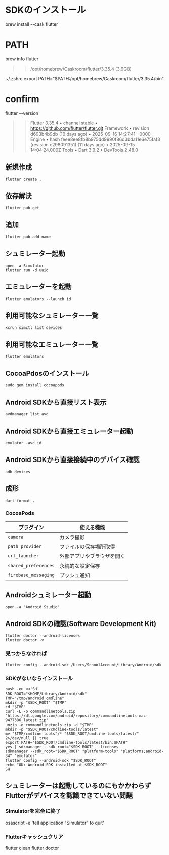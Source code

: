 # SDKのインストール
brew install --cask flutter

# PATH
brew info flutter
>> /opt/homebrew/Caskroom/flutter/3.35.4 (3.9GB)

~/.zshrc
export PATH="$PATH:/opt/homebrew/Caskroom/flutter/3.35.4/bin"


# confirm
flutter --version
>> Flutter 3.35.4 • channel stable • https://github.com/flutter/flutter.git
>> Framework • revision d693b4b9db (10 days ago) • 2025-09-16 14:27:41 +0000
>> Engine • hash feee8ee8fb8b975dd9990f86d3bda11e6e75faf3 (revision c298091351) (11 days ago) • 2025-09-15 14:04:24.000Z
>> Tools • Dart 3.9.2 • DevTools 2.48.0




## 新規作成
    flutter create .
## 依存解決
    flutter pub get
## 追加
    flutter pub add name
## シュミレーター起動
    open -a Simulator
    flutter run -d uuid
## エミュレーターを起動
    flutter emulators --launch id
## 利用可能なシュミレーター一覧
    xcrun simctl list devices
## 利用可能なエミュレーター一覧
    flutter emulators
## CocoaPdosのインストール
    sudo gem install cocoapods

## Android SDKから直接リスト表示
    avdmanager list avd
## Android SDKから直接エミュレーター起動
    emulator -avd id
## Android SDKから直接接続中のデバイス確認
    adb devices

## 成形
    dart format .


### CocoaPods
| プラグイン                | 使える機能         |
| -------------------- | ------------- |
| `camera`             | カメラ撮影         |
| `path_provider`      | ファイルの保存場所取得   |
| `url_launcher`       | 外部アプリやブラウザを開く |
| `shared_preferences` | 永続的な設定保存      |
| `firebase_messaging` | プッシュ通知        |


## Androidシュミレーター起動
    open -a "Android Studio"
## Android SDKの確認(Software Development Kit)
    flutter doctor --android-licenses
    flutter doctor -v
### 見つからなければ
    flutter config --android-sdk /Users/SchoolAccount/Library/Android/sdk
### SDKがないならインストール
    bash -eu <<'SH'
    SDK_ROOT="$HOME/Library/Android/sdk"
    TMP="/tmp/android_cmdline"
    mkdir -p "$SDK_ROOT" "$TMP"
    cd "$TMP"
    curl -L -o commandlinetools.zip "https://dl.google.com/android/repository/commandlinetools-mac-9477386_latest.zip"
    unzip -o commandlinetools.zip -d "$TMP"
    mkdir -p "$SDK_ROOT/cmdline-tools/latest"
    mv "$TMP/cmdline-tools"/* "$SDK_ROOT/cmdline-tools/latest/" 2>/dev/null || true
    export PATH="$SDK_ROOT/cmdline-tools/latest/bin:$PATH"
    yes | sdkmanager --sdk_root="$SDK_ROOT" --licenses
    sdkmanager --sdk_root="$SDK_ROOT" "platform-tools" "platforms;android-34" "emulator"
    flutter config --android-sdk "$SDK_ROOT"
    echo "OK: Android SDK installed at $SDK_ROOT"
    SH







## シュミレーターは起動しているのにもかかわらずFlutterがデバイスを認識できていない問題
### Simulatorを完全に終了
osascript -e 'tell application "Simulator" to quit'
### Flutterキャッシュクリア
flutter clean
flutter doctor




